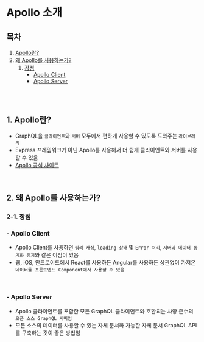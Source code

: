 # Apollo 소개

## 목차

1. [Apollo란?](#1-apollo란)
2. [왜 Apollo를 사용하는가?](#2-왜-apollo를-사용하는가)
    1. [장점](#2-1-장점)
        - [Apollo Client](#--apollo-client)
        - [Apollo Server](#--apollo-server)

<br/>
<br/>

## 1. Apollo란?

- GraphQL을 `클라이언트`와 `서버` 모두에서 편하게 사용할 수 있도록 도와주는 `라이브러리`
- Express 프레임워크가 아닌 Apollo를 사용해서 더 쉽게 클라이언트와 서버를 사용할 수 있음
- [Apollo 공식 사이트](https://www.apollographql.com/)

<br/>

## 2. 왜 Apollo를 사용하는가?

### 2-1. 장점

### - Apollo Client

- Apollo Client를 사용하면 `쿼리 캐싱`, `loading 상태` 및 `Error 처리`, `서버와 데이터 동기화 유지`와 같은 이점이 있음
- 웹, iOS, 안드로이드에서 React를 사용하든 Angular를 사용하든 상관없이 가져온 `데이터를 프론트엔드 Component에서 사용할 수 있음`

<br/>

### - Apollo Server

- Apollo 클라이언트를 포함한 모든 GraphQL 클라이언트와 호환되는 사양 준수의 `오픈 소스 GraphQL 서버임`
- 모든 소스의 데이터를 사용할 수 있는 자체 문서화 가능한 자체 문서 GraphQL API를 구축하는 것이 좋은 방법임